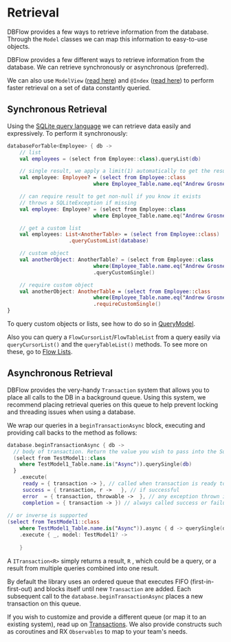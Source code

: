 # Retrieval

DBFlow provides a few ways to retrieve information from the database. Through the `Model` classes we can map this information to easy-to-use objects.

DBFlow provides a few different ways to retrieve information from the database. We can retrieve synchronously or asynchronous \(preferred\).

We can also use `ModelView` \([read here](modelviews.md)\) and `@Index` \([read here](../advanced-usage/indexing.md)\) to perform faster retrieval on a set of data constantly queried.

## Synchronous Retrieval

Using the [SQLite query language](sqlitewrapperlanguage.md) we can retrieve data easily and expressively. To perform it synchronously:

```kotlin
databaseForTable<Employee> { db ->
    // list
    val employees = (select from Employee::class).queryList(db)

    // single result, we apply a limit(1) automatically to get the result even faster.
    val employee: Employee? = (select from Employee::class
                            where Employee_Table.name.eq("Andrew Grosner")).querySingle(db)

    // can require result to get non-null if you know it exists
    // throws a SQLiteException if missing
    val employee: Employee? = (select from Employee::class
                            where Employee_Table.name.eq("Andrew Grosner")).requireSingle(db)

    // get a custom list
    val employees: List<AnotherTable> = (select from Employee::class)
                    .queryCustomList(database)

    // custom object
    val anotherObject: AnotherTable? = (select from Employee::class
                            where(Employee_Table.name.eq("Andrew Grosner")))
                            .queryCustomSingle()

    // require custom object
    val anotherObject: AnotherTable = (select from Employee::class
                            where(Employee_Table.name.eq("Andrew Grosner")))
                            .requireCustomSingle()
}
```

To query custom objects or lists, see how to do so in [QueryModel](../advanced-usage/querymodels.md).

Also you can query a `FlowCursorList`/`FlowTableList` from a query easily via `queryCursorList()` and the `queryTableList()` methods. To see more on these, go to [Flow Lists](../advanced-usage/listbasedqueries.md).

## Asynchronous Retrieval

DBFlow provides the very-handy `Transaction` system that allows you to place all calls to the DB in a background queue. Using this system, we recommend placing retrieval queries on this queue to help prevent locking and threading issues when using a database.

We wrap our queries in a `beginTransactionAsync` block, executing and providing call backs to the method as follows:

```kotlin
database.beginTransactionAsync { db ->
  // body of transaction. Return the value you wish to pass into the Success callback.
  (select from TestModel1::class
    where TestModel1_Table.name.is("Async")).querySingle(db)
  }
    .execute(
     ready = { transaction -> }, // called when transaction is ready to be executed.
     success = { transaction, r ->   }, // if successful
     error  = { transaction, throwable ->  }, // any exception thrown is put here
     completion = { transaction -> }) // always called success or failure
     
// or inverse is supported
(select from TestModel1::class
    where TestModel1_Table.name.is("Async")).async { d -> querySingle(d) }
    .execute { _, model: TestModel1? ->
      
    }
```

A `ITransaction<R>` simply returns a result, `R` , which could be a query, or a result from multiple queries combined into one result.

By default the library uses an ordered queue that executes FIFO \(first-in-first-out\) and blocks itself until new `Transaction` are added. Each subsequent call to the `database.beginTransactionAsync` places a new transaction on this queue.

If you wish to customize and provide a different queue \(or map it to an existing system\), read up on [Transactions](storingdata.md). We also provide constructs such as coroutines and RX `Observables` to map to your team's needs.

